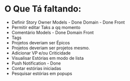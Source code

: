 # O Que Tá faltando:

* Definir Story Owner
    Models - Done
    Domain - Done
    Front
* Permitir editar Taks a qq momento
* Comentário
    Models - Done
    Domain
    Front
* Tags
* Projetos deveriam ser Épicos
* Projetos deveriam ser projetos mesmo.
* Adicionar VP e/ou Criticidade
* Visualisar Estórias em modo de lista
* Push Notification - Done
* Contar estórias iniciadas
* Pesquisar estórias em popups
